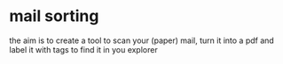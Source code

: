 # mail sorting
the aim is to create a tool to scan your (paper) mail, turn it into a pdf and label it with tags to find it in you explorer

<!--stackedit_data:
eyJoaXN0b3J5IjpbMTAxMjAxOTExOV19
-->